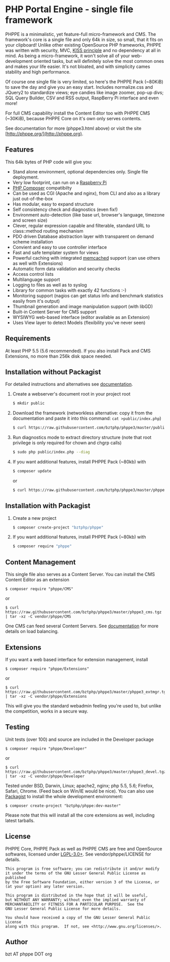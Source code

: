 PHP Portal Engine - single file framework
=========================================

PHPPE is a minimalistic, yet feature-full micro-framework and CMS. The framework's core is a single file and only 64k in size, so small, that it fits on your clipboard!
Unlike other existing OpenSource PHP frameworks, PHPPE was written with security, MVC, [KISS principle](http://en.wikipedia.org/wiki/KISS_principle) and no dependency at all in mind.
As being a micro-framework, it won't solve all of your web-development oriented tasks, but will definitely solve the most common ones and makes your life easier.
It's not bloated, and with simplicity cames stability and high performance.

Of course one single file is very limited, so here's the PHPPE Pack (~80KiB) to save the day and give you an easy start.
Includes normalize.css and JQuery2 to standardize views; eye candies like image zoomer, pop-up divs; SQL Query Builder, CSV and RSS output, RaspBerry Pi interface and even more!

For full CMS capability install the Content Editor too with PHPPE CMS (~30KiB), because PHPPE Core on it's own only serves contents.

See documentation for more (phppe3.html above) or visit the site [http://phppe.org/](http://phppe.org).

Features
--------
This 64k bytes of PHP code will give you:
- Stand alone environment, optional dependencies only. Single file deployment.
- Very low footprint, can run on a [Raspberry Pi](https://www.raspberrypi.org/)
- [PHP Composer](https://getcomposer.org/) compatibilty
- Can be used as CGI (Apache and nginx), from CLI and also as a library just out-of-the-box
- Has modular, easy to expand structure
- Self consistency check and diagnostics (even fix!)
- Environment auto-detection (like base url, browser's language, timezone and screen size)
- Clever, regular expression capable and filterable, standard URL to class::method routing mechanism
- PDO driven Database abstraction layer with transparent on demand scheme installation
- Convient and easy to use controller interface
- Fast and safe templater system for views
- Powerful caching with integrated [memcached](http://memcached.org/) support (can use others as well with Extensions)
- Automatic form data validation and security checks
- Access control lists
- Multilanguage support
- Logging to files as well as to syslog
- Library for common tasks with exactly 42 functions :-)
- Monitoring support (nagios can get status info and benchmark statistics easily from it's output)
- Thumbnail generation and image manipulation support (with libGD)
- Built-in Content Server for CMS support
- WYSIWYG web-based interface (editor available as an Extension)
- Uses View layer to detect Models (flexibility you've never seen)

Requirements
------------

At least PHP 5.5 (5.6 recommended). If you also install Pack and CMS Extensions, no more than 256k disk space needed.

Installation without Packagist
------------------------------

For detailed instructions and alternatives see [documentation](http://phppe.org/phppe3.html#install).

1. Create a webserver's document root in your project root

    ``` sh
    $ mkdir public
    ```

2. Download the framework (networkless alternative: copy it from the documentation and paste it into this command: `cat >public/index.php`)

    ``` sh
    $ curl https://raw.githubusercontent.com/bztphp/phppe3/master/public/index.php >public/index.php
    ```

3. Run diagnostics mode to extract directory structure (note that root privilege is only required for chown and chgrp calls)

    ``` sh
    $ sudo php public/index.php --diag
    ```

4. If you want additional features, install PHPPE Pack (~80kb) with

    ``` sh
    $ composer update
    ```

    or

    ``` sh
    $ curl https://raw.githubusercontent.com/bztphp/phppe3/master/phppe3_pack.tgz | tar -xz -C vendor/phppe && sudo php public/index.php --diag
    ```

Installation with Packagist
---------------------------
1. Create a new project

    ``` sh
    $ composer create-project "bztphp/phppe"
    ```

2. If you want additional features, install PHPPE Pack (~80kb) with

    ``` sh
    $ composer require "phppe"
    ```

Content Management
------------------

This single file also serves as a Content Server. You can install the CMS Content Editor as an extension

    $ composer require "phppe/CMS"

or

    $ curl https://raw.githubusercontent.com/bztphp/phppe3/master/phppe3_cms.tgz | tar -xz -C vendor/phppe/CMS

One CMS can feed several Content Servers. See [documentation](http://phppe.org/phppe3.html#contents) for more details on load balancing.

Extensions
----------

If you want a web based interface for extension management, install

    $ composer require "phppe/Extensions"

or

    $ curl https://raw.githubusercontent.com/bztphp/phppe3/master/phppe3_extmgr.tgz | tar -xz -C vendor/phppe/Extensions

This will give you the standard webadmin feeling you're used to, but unlike the competition, works in a secure way.

Testing
-------

Unit tests (over 100) and source are included in the Developer package

    $ composer require "phppe/Developer"

or

    $ curl https://raw.githubusercontent.com/bztphp/phppe3/master/phppe3_devel.tgz | tar -xz -C vendor/phppe/Developer

Tested under BSD, Darwin, Linux; apache2, nginx; php 5.5, 5.6; Firefox, Safari, Chrome. (Feed back on Win/IE would be nice).
You can also use [Packagist](https://packagist.org/packages/bztphp/phppe) to install the whole development environment:

    $ composer create-project "bztphp/phppe:dev-master"

Please note that this will install all the core extensions as well, including latest tarballs.

License
-------

PHPPE Core, PHPPE Pack as well as PHPPE CMS are free and OpenSource softwares, licensed under [LGPL-3.0+](http://www.gnu.org/licenses/). See vendor/phppe/LICENSE for details.

    This program is free software; you can redistribute it and/or modify
    it under the terms of the GNU Lesser General Public License as published
    by the Free Software Foundation, either version 3 of the License, or
    (at your option) any later version.

    This program is distributed in the hope that it will be useful,
    but WITHOUT ANY WARRANTY; without even the implied warranty of
    MERCHANTABILITY or FITNESS FOR A PARTICULAR PURPOSE.  See the
    GNU Lesser General Public License for more details.

    You should have received a copy of the GNU Lesser General Public License
    along with this program.  If not, see <http://www.gnu.org/licenses/>.

Author
------

bzt AT phppe DOT org

